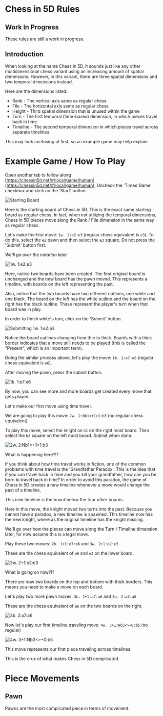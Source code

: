 # Chess in 5D Rules

## Work In Progress

These rules are still a work in progress.

## Introduction

When looking at the name Chess in 5D, it sounds just like any other multidimensional chess variant using an increasing amount of spatial dimensions.
However, in this variant, there are three spatial dimensions and two temporal dimensions instead.

Here are the dimensions listed:
 - Rank - The vertical axis same as regular chess
 - File - The horizontal axis same as regular chess
 - Height - Third spatial dimension that is unused within the game
 - Turn - The first temporal (time-based) dimension, in which pieces travel back in time
 - Timeline - The second temporal dimension in which pieces travel across separate timelines

This may look confusing at first, so an example game may help explain.

# Example Game / How To Play

Open another tab to follow along [https://chessin5d.net/#/local/game/human](https://chessin5d.net/#/local/game/human). Uncheck the 'Timed Game' checkbox and click on the 'Start' button.

![Starting Board](/assets/start.gif)

Here is the starting board of Chess in 5D. This is the exact same starting board as regular chess. In fact, when not utilizing the temporal dimensions, Chess in 5D pieces move along the Rank / File dimension in the same way as regular chess.

Let's make the first move: `1w. 1:e2:e3` (regular chess equivalent is `e3`). To do this, select the `e2` pawn and then select the `e3` square. Do not press the 'Submit' button first.

*We'll go over the notation later*

![1w. 1:e2:e3](/assets/1w1e2e3.gif)

Here, notice two boards have been created. The first original board is unchanged and the new board has the pawn moved. This represents a timeline, with boards on the left representing the past.

Also, notice that the two boards have two different outlines, one white and one black. The board on the left has the white outline and the board on the right has the black outline. These represent the player's turn when that board was in play.

In order to finish white's turn, click on the 'Submit' button.

![Submitting 1w. 1:e2:e3](/assets/1w1e2e3submit.gif)

Notice the board outlines changing from thin to thick. Boards with a thick border indicates that a move still needs to be played (this is called the "Present", which is an important term).

Doing the similar process above, let's play the move: `1b. 1:e7:e6` (regular chess equivalent is `e6`).

After moving the pawn, press the submit button.

![1b. 1:e7:e6](/assets/1b1e7e6.gif)

By now, you can see more and more boards get created every move that gets played.

Let's make our first move using time travel.

We are going to play this move: `2w. 2:Nb1<+1>1:b3` (no regular chess equivalent)

To play this move, select the knight on `b1` on the right most board. Then select the `b3` square on the left most board. Submit when done.

![2w. 2:Nb1<+1>1:b3](/assets/2w2Nb1+1+1b3.gif)

What is happening here?!?

If you think about how time travel works in fiction, one of the common problems with time travel is the 'Grandfather Paradox'. This is the idea that if you can travel back in time and you kill your grandfather, how can you be born to travel back in time? In order to avoid this paradox, the game of Chess in 5D creates a new timeline whenever a move would change the past of a timeline.

This new timeline is the board below the four other boards.

Here in this move, the knight moved two turns into the past. Because you cannot have a paradox, a new timeline is spawned. This timeline now has the new knight, where as the original timeline has the knight missing.

We'll go over how the pieces can move along the Turn / Timeline dimension later, for now assume this is a legal move.

Play these two moves: `2b. 1+1:e7:e6` and `3w. 2+1:e2:e3`

These are the chess equivalent of `e6` and `e3` on the lower board.

![3w. 2+1:e2:e3](/assets/3w2+1e2e3.gif)

What is going on now?!?

There are now two boards on the top and bottom with thick borders. This means you need to make a move on each board.

Let's play two more pawn moves: `3b. 2+1:a7:a6` and `3b. 2:a7:a6`

These are the chess equivalent of `a6` on the two boards on the right.

![3b. 2:a7:a6](/assets/3b2a7a6.gif)

Now let's play our first timeline traveling move: `4w. 3+1:Nb3<>+0:b5` (no regular)

![4w. 3+1:Nb3<>+0:b5](/assets/4w3+1Nb3+0b5.gif)

This move represents our first piece traveling across timelines.

This is the crux of what makes Chess in 5D complicated.

# Piece Movements

## Pawn

Pawns are the most complicated piece in terms of movement.

